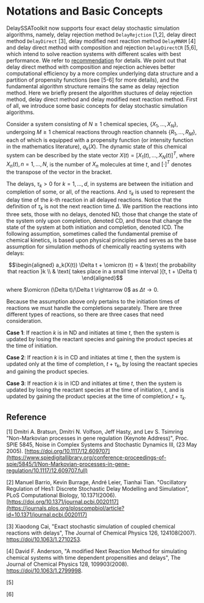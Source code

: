 # Notations and Basic Concepts

DelaySSAToolkit now supports four exact delay stochastic simulation algorithms, namely, delay rejection method `DelayRejction` [1,2], delay direct method `DelayDirect` [3], delay modified next reaction method `DelayMNRM` [4] and delay direct method with composition and rejection `DelayDirectCR` [5,6], which intend to solve reaction systems with different scales with best performance. We refer to [recommendation](../index.md/#Recommendation) for details. We point out that delay direct method with composition and rejection achieves better computational efficiency by a more complex underlying data structure and a partition of propensity functions (see [5-6] for more details), and the fundamental algorithm structure remains the same as delay rejection method. Here we briefly present the algorithm stuctures of delay rejection method, delay direct method and delay modified next reaction method. First of all, we introduce some basic concepts for delay stochastic simulation algorithms.

Consider a system consisting of $N \geq 1$ chemical species, $\{X_1,\ldots, X_N\}$, undergoing $M \geq 1$ chemical reactions through reaction channels $\{R_1,\ldots,R_M\}$, each of which is equipped with a propensity function (or intensity function in the mathematics literature), $a_k(X)$. The dynamic state of this chemical system can be described by the state vector $X(t) =[X_1(t),\ldots,X_N(t)]^T$, where $X_n(t),n = 1,\ldots,N$, is the number of $X_n$ molecules at time $t$, and $[·]^T$ denotes the transpose of the vector in the bracket.

The delays, $\tau_k > 0$ for $k = 1,\ldots,d$, in systems are between the initiation and completion of some, or all, of the reactions. And $\tau_k$ is used to represent the delay time of the *k*-th reaction in all delayed reactions. Notice that the definition of $\tau_k$ is not the next reaction time $\Delta$. We partition the reactions into three sets, those with no delays, denoted $\text{ND}$, those that change the state of the system only upon completion, denoted $\text{CD}$, and those that change the state of the system at both initiation and completion, denoted $\text{ICD}$. The following assumption, sometimes called the fundamental premise of chemical kinetics, is based upon physical principles and serves as the base assumption for simulation methods of chemically reacting systems with delays:

```math
\begin{aligned}
a_k(X(t)) \Delta t + \omicron (t) = & \text{ the probability that  reaction }k \\
& \text{ takes place in a small time interval }[t, t + \Delta t)
\end{aligned}
```

where $\omicron (\Delta t)/\Delta t \rightarrow 0$  as  $\Delta t \rightarrow 0$.

Because the assumption above only pertains to the initiation times of reactions we must handle the completions separately. There are three different types of reactions, so there are three cases that need consideration.

**Case 1**: If reaction $k$ is in $\text{ND}$ and initiates at time $t$, then the system is updated by losing the reactant species and gaining the product species at the time of initiation.

**Case 2**: If reaction $k$ is in $\text{CD}$ and initiates at time $t$, then the system is updated only at the time of completion, $t + \tau_k$, by losing the reactant species and gaining the product species.

**Case 3**: If reaction $k$ is in $\text{ICD}$ and initiates at time $t$, then the system is updated by losing the reactant species at the time of initiation, $t$, and is updated by gaining the product species at the time of completion,$t + \tau_k$.



## Reference
[1] Dmitri A. Bratsun, Dmitri N. Volfson, Jeff Hasty, and Lev S. Tsimring "Non-Markovian processes in gene regulation (Keynote Address)", Proc. SPIE 5845, Noise in Complex Systems and Stochastic Dynamics III, (23 May 2005).
[https://doi.org/10.1117/12.609707](https://www.spiedigitallibrary.org/conference-proceedings-of-spie/5845/1/Non-Markovian-processes-in-gene-regulation/10.1117/12.609707.full)

[2] Manuel Barrio, Kevin Burrage, André Leier, Tianhai Tian. "Oscillatory Regulation of Hes1: Discrete Stochastic Delay Modelling and Simulation", PLoS Computational Biology, 10.1371(2006).
[https://doi.org/10.1371/journal.pcbi.0020117](https://journals.plos.org/ploscompbiol/article?id=10.1371/journal.pcbi.0020117)

[3] Xiaodong Cai, "Exact stochastic simulation of coupled chemical reactions with delays", The Journal of Chemical Physics 126, 124108(2007).
[https://doi/10.1063/1.2710253](https://aip.scitation.org/doi/10.1063/1.2710253).

[4] David F. Anderson, "A modified Next Reaction Method for simulating chemical systems with time dependent propensities and delays", The Journal of Chemical Physics 128, 109903(2008).
[https://doi/10.1063/1.2799998](https://aip.scitation.org/doi/10.1063/1.2799998).

[5]

[6]